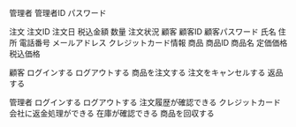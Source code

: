 <!-- 名詞リスト -->
管理者
    管理者ID
    パスワード

注文
    注文ID
    注文日
    税込金額
    数量
    注文状況
顧客
    顧客ID
    顧客パスワード
    氏名
    住所
    電話番号
    メールアドレス
    クレジットカード情報
商品
    商品ID
    商品名
    定価価格
    税込価格
    

<!-- 商品
商品番号
Webサイト
会社
送料
顧客
クレジットカード -->


<!-- 動詞リスト -->
顧客
    ログインする
    ログアウトする
    商品を注文する
    注文をキャンセルする
    返品する

管理者
    ログインする
    ログアウトする
    注文履歴が確認できる
    クレジットカード会社に返金処理ができる
    在庫が確認できる
    商品を回収する







<!-- 販売する
発送する
注文状況を管理する
返品する（返金する） -->